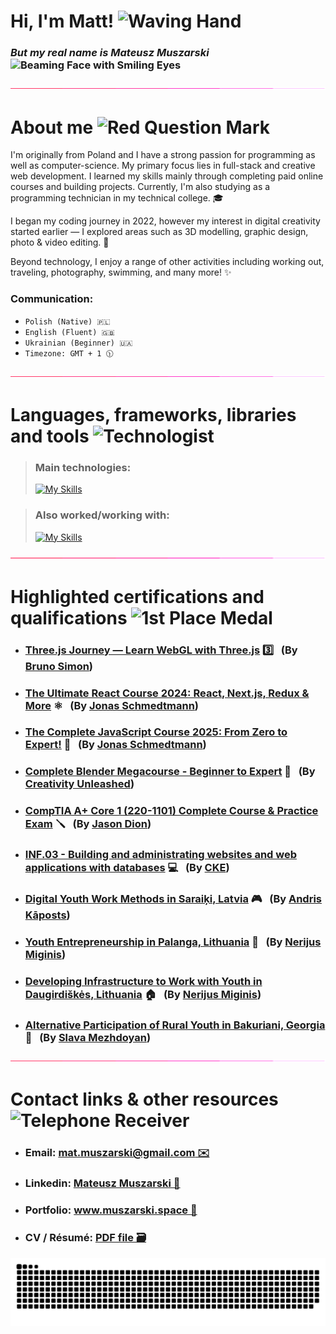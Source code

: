 # Hi, I'm Matt! <img src="https://raw.githubusercontent.com/Tarikul-Islam-Anik/Animated-Fluent-Emojis/master/Emojis/Hand%20gestures/Waving%20Hand.png" alt="Waving Hand" width="40" height="40" />

### _But my real name is Mateusz Muszarski_&nbsp;&nbsp;<img src="https://raw.githubusercontent.com/Tarikul-Islam-Anik/Animated-Fluent-Emojis/master/Emojis/Smilies/Beaming%20Face%20with%20Smiling%20Eyes.png" alt="Beaming Face with Smiling Eyes" width="25" height="25"  />

<img src="./assets/seperator.gif">

# About me <img src="https://raw.githubusercontent.com/Tarikul-Islam-Anik/Animated-Fluent-Emojis/master/Emojis/Symbols/Red%20Question%20Mark.png" alt="Red Question Mark" width="35" height="35" />

I'm originally from Poland and I have a strong passion for programming as well as computer-science. My primary focus lies in full-stack and creative web development. I learned my skills mainly through completing paid online courses and building projects. Currently, I'm also studying as a programming technician in my technical college. 🎓

I began my coding journey in 2022, however my interest in digital creativity started earlier — I explored areas such as 3D modelling, graphic design, photo & video editing. 🎨

Beyond technology, I enjoy a range of other activities including working out, traveling, photography, swimming, and many more! ✨

### Communication:

- `Polish (Native) 🇵🇱`
- `English (Fluent) 🇬🇧`
- `Ukrainian (Beginner) 🇺🇦`
- `Timezone: GMT + 1 🕦`

<img src="./assets/seperator.gif">

# Languages, frameworks, libraries and tools <img src="https://raw.githubusercontent.com/Tarikul-Islam-Anik/Animated-Fluent-Emojis/master/Emojis/People/Technologist.png" alt="Technologist" width="35" height="35" />

> ### Main technologies:
>
> [![My Skills](https://skillicons.dev/icons?i=ts,nextjs,threejs,react,tailwind,supabase)](https://skillicons.dev)

> ### Also worked/working with:
>
> [![My Skills](https://skillicons.dev/icons?i=git,html,css,js,sass,styledcomponents,redux,angular,python,express,php,electron,nodejs,blender&perline=7)](https://skillicons.dev)

<img src="./assets/seperator.gif">

# Highlighted certifications and qualifications <img src="https://raw.githubusercontent.com/Tarikul-Islam-Anik/Animated-Fluent-Emojis/master/Emojis/Activities/1st%20Place%20Medal.png" alt="1st Place Medal" width="35" height="35" />

- ### [Three.js Journey — Learn WebGL with Three.js](https://threejs-journey.com/) 3️⃣&nbsp;&nbsp;&nbsp;(By [Bruno Simon](https://x.com/bruno_simon))
- ### [The Ultimate React Course 2024: React, Next.js, Redux & More](https://www.udemy.com/course/the-ultimate-react-course/learn/lecture/38038208?start=0#overview) ⚛️&nbsp;&nbsp;&nbsp;(By [Jonas Schmedtmann](https://x.com/jonasschmedtman))
- ### [The Complete JavaScript Course 2025: From Zero to Expert!](https://www.udemy.com/course/the-complete-javascript-course/) 💛&nbsp;&nbsp;&nbsp;(By [Jonas Schmedtmann](https://x.com/jonasschmedtman))
- ### [Complete Blender Megacourse - Beginner to Expert](https://www.udemy.com/course/complete-blender-megacourse-beginner-to-expert/) 🎥&nbsp;&nbsp;&nbsp;(By [Creativity Unleashed](https://www.udemy.com/user/creativity-unleashed/))
- ### [CompTIA A+ Core 1 (220-1101) Complete Course & Practice Exam](https://www.udemy.com/course/comptia-a-core-1/) 🪛&nbsp;&nbsp;&nbsp;(By [Jason Dion](https://x.com/JasonDion))
- ### [INF.03 - Building and administrating websites and web applications with databases](https://cke.gov.pl/images/_EGZAMIN_ZAWODOWY/Formula_2019/Informatory/technik_informatyk.pdf) 💻&nbsp;&nbsp;&nbsp;(By [CKE](https://cke.gov.pl))
- ### [Digital Youth Work Methods in Saraiķi, Latvia](./assets/Digital_Youth_Work_Methods_in_Saraiķi_Latvia.pdf) 🎮&nbsp;&nbsp;&nbsp;(By [Andris Kāposts](https://www.youpluss.lv/lv/mentors/102-andris-kaposts))
- ### [Youth Entrepreneurship in Palanga, Lithuania](./assets/Developing_Infrastructure_to_Work_with_Youth_in_Daugirdiškės_Lithuania.pdf) 💸&nbsp;&nbsp;&nbsp;(By [Nerijus Miginis](https://www.linkedin.com/in/nerijusmiginis/?originalSubdomain=lt))
- ### [Developing Infrastructure to Work with Youth in Daugirdiškės, Lithuania](./assets/Developing_Infrastructure_to_Work_with_Youth_in_Daugirdiškės_Lithuania.pdf) 🏠&nbsp;&nbsp;&nbsp;(By [Nerijus Miginis](https://www.linkedin.com/in/nerijusmiginis/?originalSubdomain=lt))
- ### [Alternative Participation of Rural Youth in Bakuriani, Georgia](./assets/Developing_Infrastructure_to_Work_with_Youth_in_Daugirdiškės_Lithuania.pdf) 📢&nbsp;&nbsp;&nbsp;(By [Slava Mezhdoyan](https://www.linkedin.com/in/slava-mezhdoyan-93265a27/?originalSubdomain=ge))

<img src="./assets/seperator.gif">

# Contact links & other resources <img src="https://raw.githubusercontent.com/Tarikul-Islam-Anik/Animated-Fluent-Emojis/master/Emojis/Objects/Telephone%20Receiver.png" alt="Telephone Receiver" width="35" height="35" />

- ### Email: [mat.muszarski@gmail.com ✉️](mailto:mat.muszarski@gmail.com)
- ### Linkedin: [Mateusz Muszarski 🔗](https://www.linkedin.com/in/mateusz-muszarski-b1168a28a?utm_source=share)
- ### Portfolio: [www.muszarski.space 🚀](https://muszarski.space)
- ### CV / Résumé: [PDF file 🗃️](./assets/Mateusz_Muszarski_Résumé.pdf)

<picture>
  <source
    media="(prefers-color-scheme: dark)"
    srcset="https://raw.githubusercontent.com/platane/snk/output/github-contribution-grid-snake-dark.svg"
  />
  <source
    media="(prefers-color-scheme: light)"
    srcset="https://raw.githubusercontent.com/platane/snk/output/github-contribution-grid-snake.svg"
  />
  <img
    alt="github contribution grid snake animation"
    src="https://raw.githubusercontent.com/platane/snk/output/github-contribution-grid-snake.svg"
  />
</picture>

